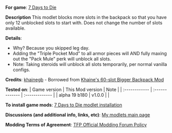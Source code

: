 **For game**: [7 Days to Die](https://7daystodie.com)

**Description**
This modlet blocks more slots in the backpack so that you have only 12 unblocked slots to start with.
Does not change the number of slots available.

**Details**:
- Why? Because you skipped leg day.
- Adding the "Triple Pocket Mod" to all armor pieces will AND fully maxing out the "Pack Mule" perk will unblock all slots.
- Note: Taking steroids will unblock all slots temporarily, per normal vanilla configs.

**Credits**:
[khainegb](https://community.7daystodie.com/profile/27804-khainegb/) - Borrowed from [Khaine's 60-slot Bigger Backpack Mod](https://community.7daystodie.com/topic/19558-khaines-a19-modlets-bigger-backpacks-backpack-buttons-hp-bars-etc/)

**Tested on**:
| Game version | This Mod version  | Note |
| :------------ | :------------- | :------------- |
| alpha 19 b180  | v1.0.0 |  |

**To install game mods**: [7 Days to Die modlet installation](https://gist.github.com/doughphunghus/a1907c5f63b5fe79bd823965328f25bf)

**Discussions (and additional info, links, etc)**: [My modlets main page](https://7daystodie.com/forums/showthread.php?144915-Doughs-modlets)

**Modding Terms of Agreement**: [TFP Official Modding Forum Policy ](https://7daystodie.com/forums/showthread.php?59817-TFP-Official-Modding-Forum-Policy)
